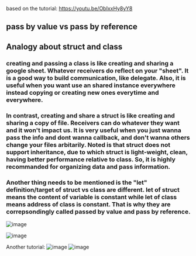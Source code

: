 based on the tutorial: https://youtu.be/ObIxxHy8yY8
## pass by value vs pass by reference
## Analogy about struct and class
### creating and passing a class is like creating and sharing a google sheet. Whatever receivers do reflect on your "sheet". It is a good way to build communication, like delegate. Also, it is useful when you want use an shared instance everywhere instead copying or creating new ones everytime and everywhere. 
### In contrast, creating and share a struct is like creating and sharing a copy of file. Receivers can do whatever they want and it won't impact us. It is very useful when you just wanna pass the info and dont wanna callback, and don't wanna others change your files arbitarily. Noted is that struct does not support inheritance, due to which struct is light-weight, clean, having better performance relative to class. So, it is highly recommanded for organizing data and pass information.
### Another thing needs to be mentioned is the "let" definition/target of struct vs class are different. let of struct means the content of variable is constant while let of class means address of class is constant. That is why they are correpsondingly called passed by value and pass by reference.


![image](https://user-images.githubusercontent.com/81428296/148630391-c26d9453-7aa0-4e21-a0f1-936ddaee5854.png)

![image](https://user-images.githubusercontent.com/81428296/148630394-13993f38-0721-40e7-ae84-5b3449513a03.png)


Another tutorial:
![image](https://user-images.githubusercontent.com/81428296/149710076-26b26b71-b321-4a68-905f-e61e5f64e2c2.png)
![image](https://user-images.githubusercontent.com/81428296/149710169-99c9dea0-2abd-4f50-88d7-b1e4e413c605.png)
